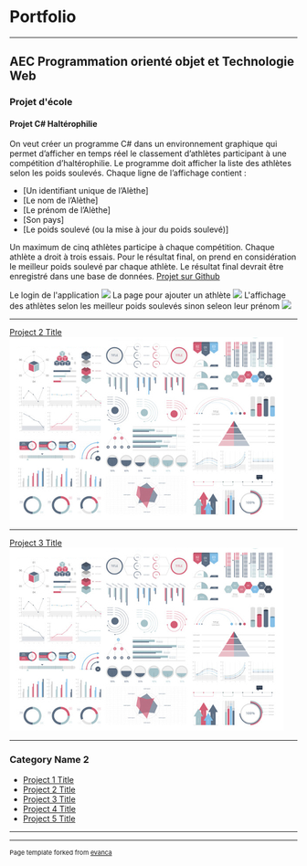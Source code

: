 # Portfolio

---
## AEC Programmation orienté objet et Technologie Web
### Projet d'école 
#### Projet C# Haltérophilie 
On veut créer un programme C# dans un environnement graphique qui permet
d’afficher en temps réel le classement d’athlètes participant à une compétition
d’haltérophilie. Le programme doit afficher la liste des athlètes selon les poids
soulevés. Chaque ligne de l’affichage contient :
- [Un identifiant unique de l’Alèthe]
- [Le nom de l’Alèthe]
- [Le prénom de l’Alèthe]
- [Son pays]
- [Le poids soulevé (ou la mise à jour du poids soulevé)]

Un maximum de cinq athlètes participe à chaque compétition. Chaque athlète a
droit à trois essais. Pour le résultat final, on prend en considération le meilleur
poids soulevé par chaque athlète. Le résultat final devrait être enregistré dans
une base de données.
[Projet sur Github](https://github.com/whippet83/Projets/tree/main/Halterofilie_Csharp)

Le login de l'application
<img src="E:\CRosemont\Portfolio\School\Halterofilie_Csharp\projetPhoto\1_Login.jpg?raw=true"/>
La page pour ajouter un athlète
<img src="E:\CRosemont\Portfolio\School\Halterofilie_Csharp\projetPhoto\2_AjouterAthlete.jpg?raw=true"/>
L'affichage des athlètes selon les meilleur poids soulevés sinon seleon leur prénom
<img src="E:\CRosemont\Portfolio\School\Halterofilie_Csharp\projetPhoto\3_AfficherAthlete.jpg?raw=true"/>

---
[Project 2 Title](/pdf/sample_presentation.pdf)
<img src="images/dummy_thumbnail.jpg?raw=true"/>

---
[Project 3 Title](http://example.com/)
<img src="images/dummy_thumbnail.jpg?raw=true"/>

---

### Category Name 2

- [Project 1 Title](http://example.com/)
- [Project 2 Title](http://example.com/)
- [Project 3 Title](http://example.com/)
- [Project 4 Title](http://example.com/)
- [Project 5 Title](http://example.com/)

---




---
<p style="font-size:11px">Page template forked from <a href="https://github.com/evanca/quick-portfolio">evanca</a></p>
<!-- Remove above link if you don't want to attibute -->

